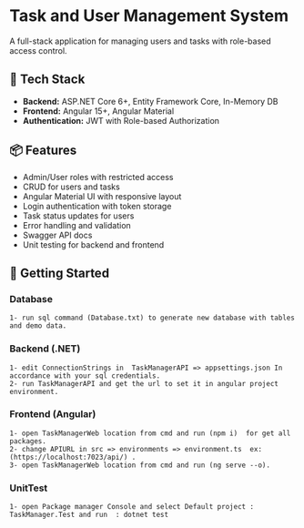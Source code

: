 # Task and User Management System

A full-stack application for managing users and tasks with role-based access control.

## 🔧 Tech Stack

   - **Backend:** ASP.NET Core 6+, Entity Framework Core, In-Memory DB
   - **Frontend:** Angular 15+, Angular Material
   - **Authentication:** JWT with Role-based Authorization

## 📦 Features

  - Admin/User roles with restricted access
  - CRUD for users and tasks
  - Angular Material UI with responsive layout
  - Login authentication with token storage
  - Task status updates for users
  - Error handling and validation
  - Swagger API docs
  - Unit testing for backend and frontend

## 🚀 Getting Started


   ### Database

    1- run sql command (Database.txt) to generate new database with tables and demo data.

   ### Backend (.NET)

    1- edit ConnectionStrings in  TaskManagerAPI => appsettings.json In accordance with your sql credentials.
    2- run TaskManagerAPI and get the url to set it in angular project environment.


   ### Frontend (Angular)

    1- open TaskManagerWeb location from cmd and run (npm i)  for get all packages.
    2- change APIURL in src => environments => environment.ts  ex:(https://localhost:7023/api/) .
    3- open TaskManagerWeb location from cmd and run (ng serve --o).

   ### UnitTest

    1- open Package manager Console and select Default project : TaskManager.Test and run  : dotnet test

